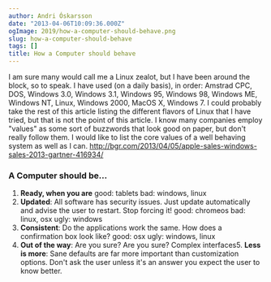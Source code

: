 ```yaml
---
author: Andri Óskarsson
date: "2013-04-06T10:09:36.000Z"
ogImage: 2019/how-a-computer-should-behave.png
slug: how-a-computer-should-behave
tags: []
title: How a Computer should behave
---
```

I am sure many would call me a Linux zealot, but I have been around the block, so to speak. I have used (on a daily basis), in order: Amstrad CPC, DOS, Windows 3.0, Windows 3.1, Windows 95, Windows 98, Windows ME, Windows NT, Linux, Windows 2000, MacOS X, Windows 7. I could probably take the rest of this article listing the different flavors of Linux that I have tried, but that is not the point of this article. I know many companies employ "values" as some sort of buzzwords that look good on paper, but don't really follow them. I would like to list the core values of a well behaving system as well as I can. http://bgr.com/2013/04/05/apple-sales-windows-sales-2013-gartner-416934/

### A Computer should be...

1.  **Ready, when you are**
    good: tablets bad: windows, linux
2.  **Updated**:
    All software has security issues. Just update automatically and advise the user to restart. Stop forcing it! good: chromeos bad: linux, osx ugly: windows
3.  **Consistent**:
    Do the applications work the same. How does a confirmation box look like? good: osx ugly: windows, linux
4.  **Out of the way**:
    Are you sure? Are you sure? Complex interfaces5. **Less is more**:
    Sane defaults are far more important than customization options. Don't ask the user unless it's an answer you expect the user to know better.
